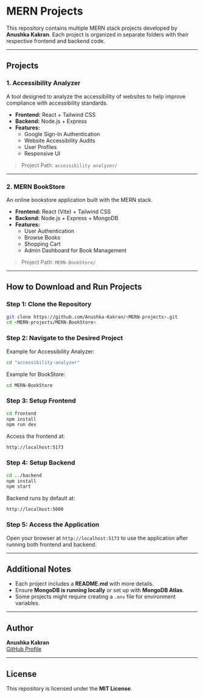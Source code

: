 # MERN Projects

This repository contains multiple MERN stack projects developed by **Anushka Kakran**. Each project is organized in separate folders with their respective frontend and backend code.

---

## Projects

### 1. Accessibility Analyzer
A tool designed to analyze the accessibility of websites to help improve compliance with accessibility standards.

- **Frontend:** React + Tailwind CSS
- **Backend:** Node.js + Express
- **Features:**
  - Google Sign-In Authentication
  - Website Accessibility Audits
  - User Profiles
  - Responsive UI

> Project Path: `accessibility analyzer/`

---

### 2. MERN BookStore
An online bookstore application built with the MERN stack.

- **Frontend:** React (Vite) + Tailwind CSS
- **Backend:** Node.js + Express + MongoDB
- **Features:**
  - User Authentication
  - Browse Books
  - Shopping Cart
  - Admin Dashboard for Book Management

> Project Path: `MERN-BookStore/`

---

## How to Download and Run Projects

### Step 1: Clone the Repository
```bash
git clone https://github.com/Anushka-Kakran/<MERN-projects>.git
cd <MERN-projects/MERN-BookStore>
```

### Step 2: Navigate to the Desired Project
Example for Accessibility Analyzer:
```bash
cd "accessibility-analyzer"
```
Example for BookStore:
```bash
cd MERN-BookStore
```

### Step 3: Setup Frontend
```bash
cd frontend
npm install
npm run dev
```
Access the frontend at:
```
http://localhost:5173
```

### Step 4: Setup Backend
```bash
cd ../backend
npm install
npm start
```
Backend runs by default at:
```
http://localhost:5000
```

### Step 5: Access the Application
Open your browser at `http://localhost:5173` to use the application after running both frontend and backend.

---

## Additional Notes
- Each project includes a **README.md** with more details.
- Ensure **MongoDB is running locally** or set up with **MongoDB Atlas**.
- Some projects might require creating a `.env` file for environment variables.

---

## Author
**Anushka Kakran**  
[GitHub Profile](https://github.com/Anushka-Kakran)

---

## License
This repository is licensed under the **MIT License**.
